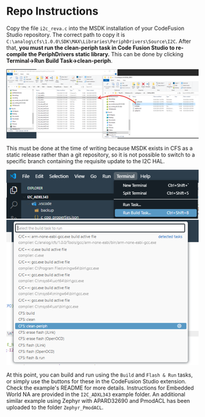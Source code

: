 
# Repo Instructions

Copy the file `i2c_reva.c` into the MSDK installation of your CodeFusion Studio repository.
The correct path to copy it is `C:\analog\cfs\1.0.0\SDK\MAX\Libraries\PeriphDrivers\Source\I2C`. After that, **you must run the clean-periph task in Code Fusion Studio to re-compile the PeriphDrivers static library.** This can be done by clicking **Terminal->Run Build Task->clean-periph**.

![Copy updated i2c_reva.c into PeriphDrivers](img/update-i2c_reva.png)

This must be done at the time of writing because MSDK exists in CFS as a static release rather than a git repository, so it is not possible to switch to a specific branch containing the requisite update to the I2C HAL.


![Run Build Task...](img/Terminal_RunBuildTask.png)
![clean-periph](img/clean-periph.png)

At this point, you can build and run using the `Build` and `Flash & Run` tasks, or simply use the buttons for these in the CodeFusion Studio extension. Check the example's README for more details. Instructions for Embedded World NA are provided in the `I2C_ADXL343` example folder. An additional similar example using Zephyr with APARD32690 and PmodACL has been uploaded to the folder `Zephyr_PmodACL`.
